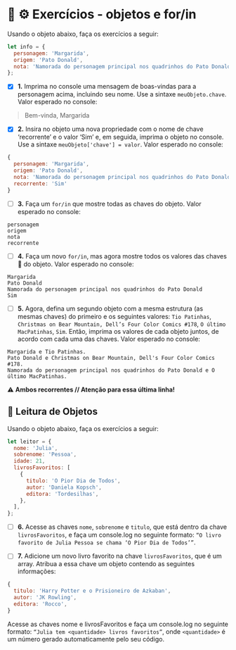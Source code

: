 # 🚀 :gear: Exercícios - objetos e for/in

Usando o objeto abaixo, faça os exercícios a seguir:

```js
let info = {
  personagem: 'Margarida',
  origem: 'Pato Donald',
  nota: 'Namorada do personagem principal nos quadrinhos do Pato Donald',
};
```

- [x] **1.** Imprima no console uma mensagem de boas-vindas para a personagem acima, incluindo seu nome. Use a sintaxe `meuObjeto.chave`. Valor esperado no console:

>Bem-vinda, Margarida

- [x] **2.** Insira no objeto uma nova propriedade com o nome de chave ‘recorrente’ e o valor ‘Sim’ e, em seguida, imprima o objeto no console. Use a sintaxe `meuObjeto['chave'] = valor`. Valor esperado no console:

```js
{
  personagem: 'Margarida',
  origem: 'Pato Donald',
  nota: 'Namorada do personagem principal nos quadrinhos do Pato Donald',
  recorrente: 'Sim'
}
```
- [ ] **3.** Faça um `for/in` que mostre todas as chaves do objeto. Valor esperado no console:

```shell
personagem
origem
nota
recorrente
```

- [ ] **4.** Faça um novo `for/in`, mas agora mostre todos os valores das chaves :key: do objeto. Valor esperado no console: 

```shell
Margarida
Pato Donald
Namorada do personagem principal nos quadrinhos do Pato Donald
Sim
```

- [ ] **5.** Agora, defina um segundo objeto com a mesma estrutura (as mesmas chaves) do primeiro e os seguintes valores: `Tio Patinhas`, `Christmas on Bear Mountain, Dell’s Four Color Comics #178`, `O último MacPatinhas`, `Sim`. Então, imprima os valores de cada objeto juntos, de acordo com cada uma das chaves. Valor esperado no console:

```shell
Margarida e Tio Patinhas.
Pato Donald e Christmas on Bear Mountain, Dell's Four Color Comics #178.
Namorada do personagem principal nos quadrinhos do Pato Donald e O último MacPatinhas.
```

:warning: **Ambos recorrentes // Atenção para essa última linha!**

## 🚀 Leitura de Objetos

Usando o objeto abaixo, faça os exercícios a seguir:

```js
let leitor = {
  nome: 'Julia',
  sobrenome: 'Pessoa',
  idade: 21,
  livrosFavoritos: [
    {
      titulo: 'O Pior Dia de Todos',
      autor: 'Daniela Kopsch',
      editora: 'Tordesilhas',
    },
  ],
};
```

- [ ] **6.** Acesse as chaves `nome`, `sobrenome` e `titulo`, que está dentro da chave `livrosFavoritos`, e faça um console.log no seguinte formato: `“O livro favorito de Julia Pessoa se chama ‘O Pior Dia de Todos’”`.

- [ ] **7.** Adicione um novo livro favorito na chave `livrosFavoritos`, que é um array. Atribua a essa chave um objeto contendo as seguintes informações:

```js
{
  titulo: 'Harry Potter e o Prisioneiro de Azkaban',
  autor: 'JK Rowling',
  editora: 'Rocco',
}
```

Acesse as chaves nome e livrosFavoritos e faça um console.log no seguinte formato: `“Julia tem <quantidade> livros favoritos”`, onde `<quantidade>` é um número gerado automaticamente pelo seu código.


